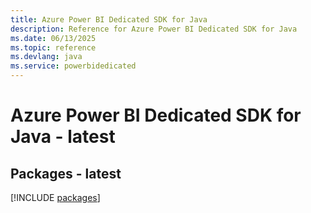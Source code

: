```yaml
---
title: Azure Power BI Dedicated SDK for Java
description: Reference for Azure Power BI Dedicated SDK for Java
ms.date: 06/13/2025
ms.topic: reference
ms.devlang: java
ms.service: powerbidedicated
---
```

# Azure Power BI Dedicated SDK for Java - latest
## Packages - latest
[!INCLUDE [packages](power-bi-dedicated-index.md)]